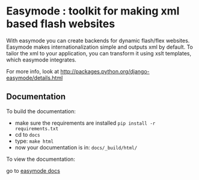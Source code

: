 Easymode : toolkit for making xml based flash websites
======================================================

With easymode you can create backends for dynamic flash/flex websites.
Easymode makes internationalization simple and outputs xml by
default. To tailor the xml to your application, you can transform
it using xslt templates, which easymode integrates.

For more info, look at http://packages.python.org/django-easymode/details.html

Documentation
-------------

To build the documentation:

- make sure the requirements are installed ``pip install -r requirements.txt``
- cd to ``docs``
- type: ``make html``
- now your documentation is in: ``docs/_build/html/``

To view the documentation:

go to [easymode docs](http://packages.python.org/django-easymode/)
